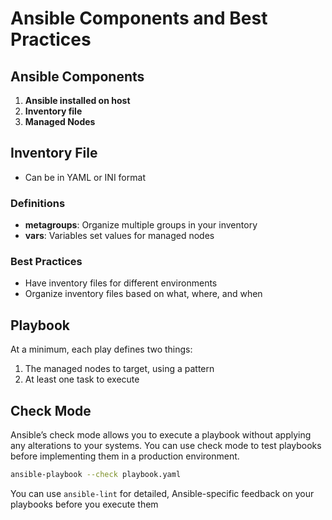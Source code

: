 # Ansible Components and Best Practices

## Ansible Components

1. **Ansible installed on host**
2. **Inventory file**
3. **Managed Nodes**

## Inventory File

- Can be in YAML or INI format

### Definitions

- **metagroups**: Organize multiple groups in your inventory
- **vars**: Variables set values for managed nodes

### Best Practices

- Have inventory files for different environments
- Organize inventory files based on what, where, and when

## Playbook

At a minimum, each play defines two things:

1. The managed nodes to target, using a pattern
2. At least one task to execute

## Check Mode

Ansible’s check mode allows you to execute a playbook without applying any alterations to your systems. You can use check mode to test playbooks before implementing them in a production environment.

```sh
ansible-playbook --check playbook.yaml
```

You can use `ansible-lint` for detailed, Ansible-specific feedback on your playbooks before you execute them
